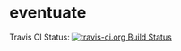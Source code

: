 eventuate
=========


Travis CI Status: [![travis-ci.org Build Status](https://travis-ci.org/andytrigg/eventuate.png)](https://travis-ci.org/andytrigg/eventuate)